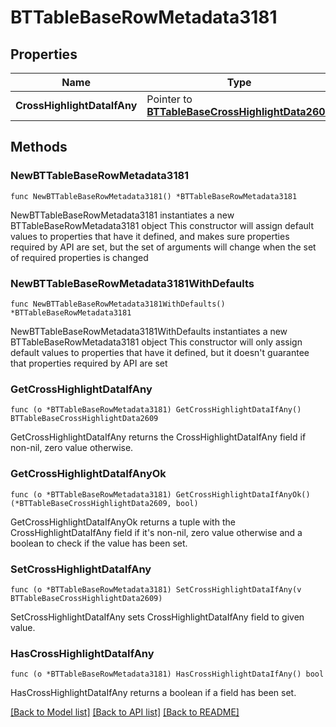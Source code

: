 # BTTableBaseRowMetadata3181

## Properties

Name | Type | Description | Notes
------------ | ------------- | ------------- | -------------
**CrossHighlightDataIfAny** | Pointer to [**BTTableBaseCrossHighlightData2609**](BTTableBaseCrossHighlightData2609.md) |  | [optional] 

## Methods

### NewBTTableBaseRowMetadata3181

`func NewBTTableBaseRowMetadata3181() *BTTableBaseRowMetadata3181`

NewBTTableBaseRowMetadata3181 instantiates a new BTTableBaseRowMetadata3181 object
This constructor will assign default values to properties that have it defined,
and makes sure properties required by API are set, but the set of arguments
will change when the set of required properties is changed

### NewBTTableBaseRowMetadata3181WithDefaults

`func NewBTTableBaseRowMetadata3181WithDefaults() *BTTableBaseRowMetadata3181`

NewBTTableBaseRowMetadata3181WithDefaults instantiates a new BTTableBaseRowMetadata3181 object
This constructor will only assign default values to properties that have it defined,
but it doesn't guarantee that properties required by API are set

### GetCrossHighlightDataIfAny

`func (o *BTTableBaseRowMetadata3181) GetCrossHighlightDataIfAny() BTTableBaseCrossHighlightData2609`

GetCrossHighlightDataIfAny returns the CrossHighlightDataIfAny field if non-nil, zero value otherwise.

### GetCrossHighlightDataIfAnyOk

`func (o *BTTableBaseRowMetadata3181) GetCrossHighlightDataIfAnyOk() (*BTTableBaseCrossHighlightData2609, bool)`

GetCrossHighlightDataIfAnyOk returns a tuple with the CrossHighlightDataIfAny field if it's non-nil, zero value otherwise
and a boolean to check if the value has been set.

### SetCrossHighlightDataIfAny

`func (o *BTTableBaseRowMetadata3181) SetCrossHighlightDataIfAny(v BTTableBaseCrossHighlightData2609)`

SetCrossHighlightDataIfAny sets CrossHighlightDataIfAny field to given value.

### HasCrossHighlightDataIfAny

`func (o *BTTableBaseRowMetadata3181) HasCrossHighlightDataIfAny() bool`

HasCrossHighlightDataIfAny returns a boolean if a field has been set.


[[Back to Model list]](../README.md#documentation-for-models) [[Back to API list]](../README.md#documentation-for-api-endpoints) [[Back to README]](../README.md)


